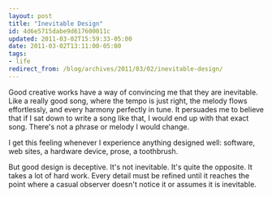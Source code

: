 ```yaml
---
layout: post
title: "Inevitable Design"
id: 4d6e5715dabe9d617600011c
updated: 2011-03-02T15:59:33-05:00
date: 2011-03-02T13:11:00-05:00
tags:
- life
redirect_from: /blog/archives/2011/03/02/inevitable-design/
---
```


Good creative works have a way of convincing me that they are inevitable. Like a really good song, where the tempo is just right, the melody flows effortlessly, and every harmony perfectly in tune. It persuades me to believe that if I sat down to write a song like that, I would end up with that exact song. There's not a phrase or melody I would change.

I get this feeling whenever I experience anything designed well: software, web sites, a hardware device, prose, a toothbrush.

But good design is deceptive. It's not inevitable. It's quite the opposite. It takes a lot of hard work. Every detail must be refined until it reaches the point where a casual observer doesn't notice it or assumes it is inevitable.
